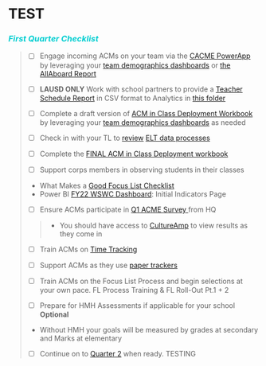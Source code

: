# TEST


<body><h3><i> <p style="color:darkturquoise">First Quarter Checklist</p></i></h3></body>

>- [ ] Engage incoming ACMs on your team via the [CACME PowerApp](https://bit.ly/3yPPzDC) by leveraging your [team demographics dashboards](https://bit.ly/2US97cg) or [the AllAboard Report](https://bit.ly/3hgfRsD)
>
>- [ ] **LAUSD ONLY** Work with school partners to provide a [Teacher Schedule Report](https://bit.ly/3ndG8vy) in CSV format to Analytics in [this folder](https://bit.ly/3ts6xXr)
>
>- [ ] Complete a draft version of [ACM in Class Deployment Workbook](https://bit.ly/3he0KjI) by leveraging your [team demographics dashboards](https://bit.ly/2US97cg) as needed
>
>- [ ] Check in with your TL to [review](elt.md) <a href="#elt"> ELT data processes </a>
>- [ ] Complete the [FINAL ACM in Class Deployment workbook](https://bit.ly/3C8dd0n)
>- [ ] Support corps members in observing students in their classes
>- What Makes a <a href="#supporting-acms">Good Focus List Checklist </a>
>- Power BI [FY22 WSWC Dashboard](https://bit.ly/3i2TCaW): Initial Indicators Page
>
>- [ ] Ensure ACMs participate in <a href="#q1-acme-survey"> Q1 ACME Survey </a> from HQ
> >- You should have access to [CultureAmp](https://cityyear.cultureamp.com/app/home) to view results as they come in
>
>- [ ] Train ACMs on [Time Tracking](https://bit.ly/3laHpAZ)
>- [ ] Support ACMs as they use [paper trackers](https://bit.ly/3lgzO3K)
>- [ ] Train ACMs on the Focus List Process and begin selections at your own pace. FL Process Training & FL Roll-Out Pt.1 + 2
> 
>- [ ] Prepare  for HMH Assessments  if applicable for your school **Optional**
>- Without HMH your goals will be measured by grades at secondary and Marks at elementary
>- [ ] Continue on to [Quarter 2](q2.md) when ready. TESTING
